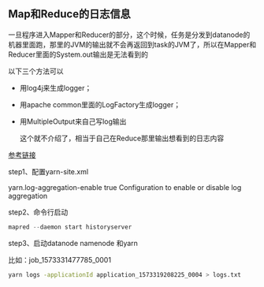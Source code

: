 ## Map和Reduce的日志信息

一旦程序进入Mapper和Reducer的部分，这个时候，任务是分发到datanode的机器里面跑，那里的JVM的输出就不会再返回到task的JVM了，所以在Mapper和Reducer里面的System.out输出是无法看到的

以下三个方法可以

- 用log4j来生成logger；

- 用apache common里面的LogFactory生成logger；

- 用MultipleOutput来自己写log输出

  这个就不介绍了，相当于自己在Reduce那里输出想看到的日志内容



[参考链接](https://blog.csdn.net/infovisthinker/article/details/45370089)

step1、配置yarn-site.xml

  <property>
    <name>yarn.log-aggregation-enable</name>
    <value>true</value>
    <description>Configuration to enable or disable log aggregation</description>
  </property>

step2、命令行启动

```java
mapred --daemon start historyserver
```

step3、启动datanode  namenode 和yarn





比如：job_1573331477785_0001

```sh
yarn logs -applicationId application_1573319208225_0004 > logs.txt
```

